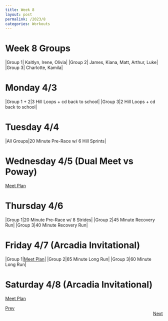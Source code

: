 ```yaml
---
title: Week 8
layout: post
permalink: /2023/8
categories: Workouts
---
```



# Week 8 Groups

|Group 1| Kaitlyn, Irene, Olivia|
|Group 2| James, Kiana, Matt, Arthur, Luke|
|Group 3| Charlotte, Kamila|

# Monday 4/3 

|Group 1 + 2|3 Hill Loops + cd back to school|
|Group 3|2 Hill Loops + cd back to school|

# Tuesday 4/4

|All Groups|20 Minute Pre-Race w/ 6 Hill Sprints|

# Wednesday 4/5 (Dual Meet vs Poway)

[Meet Plan]({{site.baseurl}}/2023/PO)

# Thursday 4/6

|Group 1|20 Minute Pre-Race w/ 8 Strides|
|Group 2|45 Minute Recovery Run|
|Group 3|40 Minute Recovery Run|

# Friday 4/7 (Arcadia Invitational)

|Group 1|[Meet Plan]({{site.baseurl}}/2023/AI)|
|Group 2|65 Minute Long Run|
|Group 3|60 Minute Long Run|


# Saturday 4/8 (Arcadia Invitational)

[Meet Plan]({{site.baseurl}}/2023/AI)

<div style="text-align: left"> <a href="{{site.baseurl}}/2023/7">Prev</a></div> 
<div style="text-align: right"> <a href="{{site.baseurl}}/2023/9">Next</a></div>